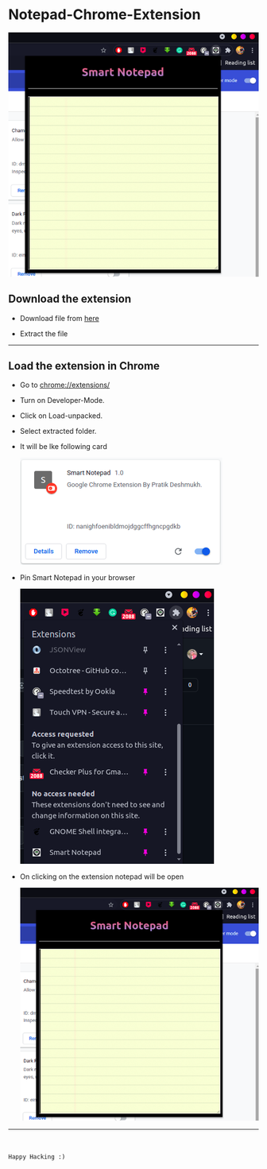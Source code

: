 # Notepad-Chrome-Extension

![imagenotfound](https://raw.githubusercontent.com/pratikdeshmukh2004/images/master/Screenshot%20from%202021-11-15%2014-17-17.png)

## Download the extension

- Download file from [here](https://github.com/pratikdeshmukh2004/Notepad-Chrome-Extension/archive/refs/heads/master.zip)

- Extract the file

---

## Load the extension in Chrome

- Go to [chrome://extensions/](chrome://extensions/)
- Turn on Developer-Mode.
- Click on Load-unpacked.
- Select extracted folder.
- It will be lke following card

  ![imagenotfoud](https://raw.githubusercontent.com/pratikdeshmukh2004/images/master/Screenshot%20from%202021-11-15%2014-06-22.png)
- Pin Smart Notepad in your browser

  ![imagenotfound](https://raw.githubusercontent.com/pratikdeshmukh2004/images/master/Screenshot%20from%202021-11-15%2014-13-16.png)

- On clicking on the extension notepad will be open

  ![imagenotfound](https://raw.githubusercontent.com/pratikdeshmukh2004/images/master/Screenshot%20from%202021-11-15%2014-17-17.png)

----
<br>

`Happy Hacking :)`
